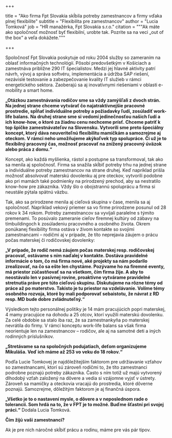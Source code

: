 +++

title = "Ako firma Fpt Slovakia skĺbila potreby zamestnancov a firmy vďaka plnej flexibilite"
subtitle = "Flexibilita pre zamestnancov"
author = "Lucia Tomková"
job = "HR manažérka, Fpt Slovakia s.r.o."
citation = """Ak máte ako spoločnosť možnosť byť flexibilní, urobte tak. Pozrite sa na veci „out of the box“ a veľa
dokážete."""

+++

Spoločnosť Fpt Slovakia poskytuje od roku 2004 služby so zameraním na oblasť informačných technológií. Pôsobí
predovšetkým v Košiciach a zamestnáva približne 290 IT špecialistov. Medzi jej hlavné aktivity patrí návrh, vývoj a
správa softvéru, implementácia a údržba SAP riešení, nezávislé testovanie a zabezpečovanie kvality IT služieb v rámci
energetického sektora. Zaoberajú sa aj inovatívnymi riešeniami v oblasti e-mobility a smart home.

**„Otázkou zamestnávania rodičov sme sa vždy zamýšľali z dvoch strán. Na jednej strane chceme vytvárať čo
najatraktívnejšie pracovné prostredie, spĺňať individuálne potreby a požiadavky ľudí, zosúladiť work-life balans. Na
druhej strane sme si vedomí jedinečnosťou našich ľudí a ich know-how, o ktoré za žiadnu cenu nechceme prísť. Chceme
patriť k top špičke zamestnávateľov na Slovensku. Vytvorili sme preto špeciálny koncept, ktorý dáva neuveriteľnú
flexibilitu mamičkám a samozrejme aj oteckom. V rámci neho umožňujeme akýkoľvek typ spolupráce. Či už je to flexibilný
pracovný čas, možnosť pracovať na znížený pracovný úväzok alebo práca z domu.“**

Koncept, ako každá myšlienka, rástol a postupne sa transformoval, tak ako sa menila aj spoločnosť. Firma sa snažila
skĺbiť potreby trhu na jednej strane a individuálne potreby zamestnancov na strane druhej. Keď napríklad prišla možnosť
absolvovať materskú dovolenku aj pre oteckov, vytvorili podobne ako pri mamách také podmienky na prirodzený prechod, aby
sa nestratilo know-how pre zákazníka. Vždy šlo o obojstrannú spoluprácu a firma si neustále pýtala spätnú väzbu.

Tak, ako sa prirodzene menila aj cieľová skupina v čase, menila sa aj spoločnosť. Napríklad vekový priemer sa vo firme
prirodzene posunul od 28 rokov k 34 rokom. Potreby zamestnancov sa vyvíjali paralelne s týmito premenami. To posúvalo
zameranie cieľov firemnej kultúry od zábavy na tímbuildingoch k zosúladeniu pracovného a osobného života. Okrem
ponúkanej flexibility firma ostáva v živom kontakte so svojimi zamestnancami – rodičmi aj v prípade, že títo neprejavia
záujem o prácu počas materskej či rodičovskej dovolenky:

**„V prípade, že rodič nemá záujem počas materskej resp. rodičovskej pracovať, ostávame s ním naďalej v kontakte.
Dostáva pravidelné informácie o tom, čo má firma nové, aké projekty sa nám podarilo zrealizovať, na čo sa ešte len
chystáme. Pozývame ho na firemné eventy, má priestor zúčastňovať sa na všetkom, čím firma žije. A aby to neostávalo len
v pasívnej rovine, proaktívne vytvárame pravidelné stretnutia práve pre túto cieľovú skupinu. Diskutujeme na rôzne témy
od práce až po materstvo. Takisto je tu priestor na vzdelávanie. Volíme témy osobného rozvoja, ktoré by mali podporovať
sebaistotu, že návrat z RD resp. MD bude dobre zvládnuteľný.“**

Výsledkom tejto personálnej politiky je 14 mám pracujúcich popri materskej, 4 mamy pracujúce na dohodu a 25 otcov, ktorí
využili materskú dovolenku. Za celé obdobie sa stalo iba raz, že sa zamestnankyňa po materskej nevrátila do firmy. V
rámci konceptu work-life balans sa však firma neorientuje len na zamestnancov – rodičov, ale aj na samotné deti a iných
rodinných príslušníkov.

**„Stretávame sa na spoločných podujatiach, deťom organizujeme Mikuláša. Veď ich máme až 253 vo veku do 18 rokov.“**

Podľa Lucie Tomkovej je najdôležitejším faktorom pre udržiavanie vzťahov so zamestnancami, ktorí sú zároveň rodičmi to,
že títo zamestnanci podrobne poznajú potreby zákazníka. Často s ním totiž už majú vytvorený dlhodobý vzťah založený na
dôvere a vedia si vzájomne vyjsť v ústrety. Zároveň sa mamičky a oteckovia vracajú do prostredia, ktoré dôverne poznajú.
Samozrejme, dôležitým faktorom je aj finančná úspora.

**„Všetko je to o nastavení mysle, o dôvere a v neposlednom rade o tolerancii. Som hrdá na to, že v FPT je to možné.
Buďme šťastní pri svojej práci.“**
Dodala Lucia Tomková.



**Čím žijú vaši zamestnanci?**

Ak je pre nich náročné skĺbiť prácu a rodinu, máme pre vás pár tipov. 

